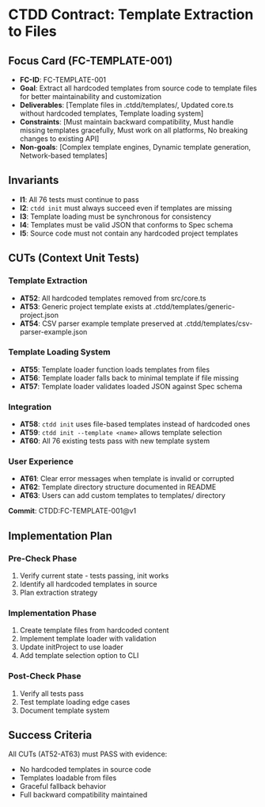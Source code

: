# CTDD Contract: Template Extraction to Files

## Focus Card (FC-TEMPLATE-001)

- **FC-ID**: FC-TEMPLATE-001
- **Goal**: Extract all hardcoded templates from source code to template files for better maintainability and customization
- **Deliverables**: [Template files in .ctdd/templates/, Updated core.ts without hardcoded templates, Template loading system]
- **Constraints**: [Must maintain backward compatibility, Must handle missing templates gracefully, Must work on all platforms, No breaking changes to existing API]
- **Non-goals**: [Complex template engines, Dynamic template generation, Network-based templates]

## Invariants

- **I1**: All 76 tests must continue to pass
- **I2**: `ctdd init` must always succeed even if templates are missing
- **I3**: Template loading must be synchronous for consistency
- **I4**: Templates must be valid JSON that conforms to Spec schema
- **I5**: Source code must not contain any hardcoded project templates

## CUTs (Context Unit Tests)

### Template Extraction
- **AT52**: All hardcoded templates removed from src/core.ts
- **AT53**: Generic project template exists at .ctdd/templates/generic-project.json
- **AT54**: CSV parser example template preserved at .ctdd/templates/csv-parser-example.json

### Template Loading System
- **AT55**: Template loader function loads templates from files
- **AT56**: Template loader falls back to minimal template if file missing
- **AT57**: Template loader validates loaded JSON against Spec schema

### Integration
- **AT58**: `ctdd init` uses file-based templates instead of hardcoded ones
- **AT59**: `ctdd init --template <name>` allows template selection
- **AT60**: All 76 existing tests pass with new template system

### User Experience
- **AT61**: Clear error messages when template is invalid or corrupted
- **AT62**: Template directory structure documented in README
- **AT63**: Users can add custom templates to templates/ directory

**Commit**: CTDD:FC-TEMPLATE-001@v1

## Implementation Plan

### Pre-Check Phase
1. Verify current state - tests passing, init works
2. Identify all hardcoded templates in source
3. Plan extraction strategy

### Implementation Phase
1. Create template files from hardcoded content
2. Implement template loader with validation
3. Update initProject to use loader
4. Add template selection option to CLI

### Post-Check Phase
1. Verify all tests pass
2. Test template loading edge cases
3. Document template system

## Success Criteria

All CUTs (AT52-AT63) must PASS with evidence:
- No hardcoded templates in source code
- Templates loadable from files
- Graceful fallback behavior
- Full backward compatibility maintained